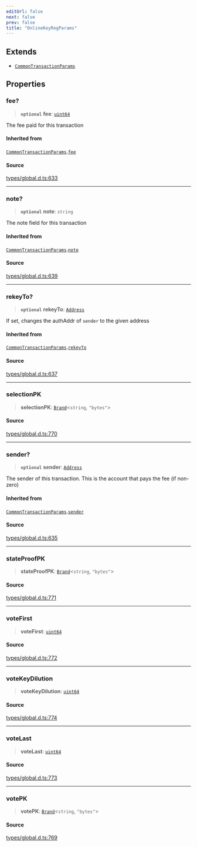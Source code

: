 ```yaml
---
editUrl: false
next: false
prev: false
title: "OnlineKeyRegParams"
---
```


## Extends

- [`CommonTransactionParams`](CommonTransactionParams.md)

## Properties

### fee?

> **`optional`** **fee**: [`uint64`](../type-aliases/uint64.md)

The fee paid for this transaction

#### Inherited from

[`CommonTransactionParams`](CommonTransactionParams.md).[`fee`](CommonTransactionParams.md#fee)

#### Source

[types/global.d.ts:633](https://github.com/algorandfoundation/tealscript/blob/18ba30a9/types/global.d.ts#L633)

***

### note?

> **`optional`** **note**: `string`

The note field for this transaction

#### Inherited from

[`CommonTransactionParams`](CommonTransactionParams.md).[`note`](CommonTransactionParams.md#note)

#### Source

[types/global.d.ts:639](https://github.com/algorandfoundation/tealscript/blob/18ba30a9/types/global.d.ts#L639)

***

### rekeyTo?

> **`optional`** **rekeyTo**: [`Address`](../classes/Address.md)

If set, changes the authAddr of `sender` to the given address

#### Inherited from

[`CommonTransactionParams`](CommonTransactionParams.md).[`rekeyTo`](CommonTransactionParams.md#rekeyto)

#### Source

[types/global.d.ts:637](https://github.com/algorandfoundation/tealscript/blob/18ba30a9/types/global.d.ts#L637)

***

### selectionPK

> **selectionPK**: [`Brand`](../type-aliases/Brand.md)\<`string`, `"bytes"`\>

#### Source

[types/global.d.ts:770](https://github.com/algorandfoundation/tealscript/blob/18ba30a9/types/global.d.ts#L770)

***

### sender?

> **`optional`** **sender**: [`Address`](../classes/Address.md)

The sender of this transaction. This is the account that pays the fee (if non-zero)

#### Inherited from

[`CommonTransactionParams`](CommonTransactionParams.md).[`sender`](CommonTransactionParams.md#sender)

#### Source

[types/global.d.ts:635](https://github.com/algorandfoundation/tealscript/blob/18ba30a9/types/global.d.ts#L635)

***

### stateProofPK

> **stateProofPK**: [`Brand`](../type-aliases/Brand.md)\<`string`, `"bytes"`\>

#### Source

[types/global.d.ts:771](https://github.com/algorandfoundation/tealscript/blob/18ba30a9/types/global.d.ts#L771)

***

### voteFirst

> **voteFirst**: [`uint64`](../type-aliases/uint64.md)

#### Source

[types/global.d.ts:772](https://github.com/algorandfoundation/tealscript/blob/18ba30a9/types/global.d.ts#L772)

***

### voteKeyDilution

> **voteKeyDilution**: [`uint64`](../type-aliases/uint64.md)

#### Source

[types/global.d.ts:774](https://github.com/algorandfoundation/tealscript/blob/18ba30a9/types/global.d.ts#L774)

***

### voteLast

> **voteLast**: [`uint64`](../type-aliases/uint64.md)

#### Source

[types/global.d.ts:773](https://github.com/algorandfoundation/tealscript/blob/18ba30a9/types/global.d.ts#L773)

***

### votePK

> **votePK**: [`Brand`](../type-aliases/Brand.md)\<`string`, `"bytes"`\>

#### Source

[types/global.d.ts:769](https://github.com/algorandfoundation/tealscript/blob/18ba30a9/types/global.d.ts#L769)
